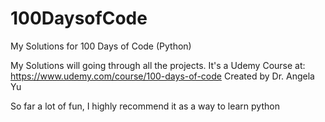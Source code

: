 # 100DaysofCode
My Solutions for 100 Days of Code (Python)

My Solutions will going through all the projects. It's a Udemy Course at: https://www.udemy.com/course/100-days-of-code
Created by Dr. Angela Yu

So far a lot of fun, I highly recommend it as a way to learn python
